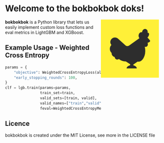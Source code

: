 # Welcome to the bokbokbok doks!

<img src="img/bokbokbok.png" width=190 align="right">

**bokbokbok** is a Python library that lets us easily implement custom loss functions and eval metrics in LightGBM and XGBoost.

## Example Usage - Weighted Cross Entropy

```python
params = {
    "objective": WeightedCrossEntropyLoss(alpha=alpha),
    "early_stopping_rounds": 100,
}
clf = lgb.train(params=params,
                train_set=train,
                valid_sets=[train, valid],
                valid_names=["train","valid"],
                feval=WeightedCrossEntropyMetric(alpha=alpha),)
```
## Licence
bokbokbok is created under the MIT License, see more in the LICENSE file

